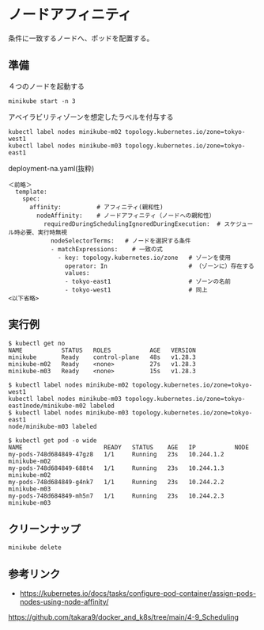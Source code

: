 # ノードアフィニティ
条件に一致するノードへ、ポッドを配置する。

## 準備
４つのノードを起動する
```
minikube start -n 3
```

アベイラビリティゾーンを想定したラベルを付与する
```
kubectl label nodes minikube-m02 topology.kubernetes.io/zone=tokyo-west1
kubectl label nodes minikube-m03 topology.kubernetes.io/zone=tokyo-east1
```


deployment-na.yaml(抜粋)
~~~
＜前略＞
  template:
    spec:
      affinity:          # アフィニティ(親和性)
        nodeAffinity:    # ノードアフィニティ（ノードへの親和性）
          requiredDuringSchedulingIgnoredDuringExecution:  # スケジュール時必要、実行時無視
            nodeSelectorTerms:   # ノードを選択する条件
            - matchExpressions:    # 一致の式
              - key: topology.kubernetes.io/zone   # ゾーンを使用
                operator: In                       # （ゾーンに）存在する
                values:
                - tokyo-east1                      # ゾーンの名前
                - tokyo-west1                      # 同上
<以下省略>
~~~


## 実行例
```
$ kubectl get no
NAME           STATUS   ROLES           AGE   VERSION
minikube       Ready    control-plane   48s   v1.28.3
minikube-m02   Ready    <none>          27s   v1.28.3
minikube-m03   Ready    <none>          15s   v1.28.3

$ kubectl label nodes minikube-m02 topology.kubernetes.io/zone=tokyo-west1
kubectl label nodes minikube-m03 topology.kubernetes.io/zone=tokyo-east1node/minikube-m02 labeled
$ kubectl label nodes minikube-m03 topology.kubernetes.io/zone=tokyo-east1
node/minikube-m03 labeled

$ kubectl get pod -o wide
NAME                       READY   STATUS    AGE   IP           NODE
my-pods-748d684849-47gz8   1/1     Running   23s   10.244.1.2   minikube-m02
my-pods-748d684849-688t4   1/1     Running   23s   10.244.1.3   minikube-m02
my-pods-748d684849-g4nk7   1/1     Running   23s   10.244.2.2   minikube-m03
my-pods-748d684849-mh5n7   1/1     Running   23s   10.244.2.3   minikube-m03
```


## クリーンナップ
```
minikube delete
```


## 参考リンク
- https://kubernetes.io/docs/tasks/configure-pod-container/assign-pods-nodes-using-node-affinity/


https://github.com/takara9/docker_and_k8s/tree/main/4-9_Scheduling